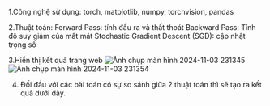 1.Công nghệ sử dụng: torch, matplotlib, numpy, torchvision, pandas

2.Thuật toán: 
Forward Pass: tính đầu ra và thất thoát
Backward Pass: Tính độ suy giảm của mất mát
Stochastic Gradient Descent (SGD): cập nhật trọng số

3.Hiển thị kết quả trang web 
![Ảnh chụp màn hình 2024-11-03 231345](https://github.com/user-attachments/assets/0f0c424e-121f-4c7c-9ad3-823f0292eab1)
![Ảnh chụp màn hình 2024-11-03 231354](https://github.com/user-attachments/assets/87342b42-e9c4-4d85-9459-095f2ae10d17)

4. Đối đầu với các bài toán có sự so sánh giữa 2 thuật toán thì sẽ tạo ra kết quả dưới đây.
